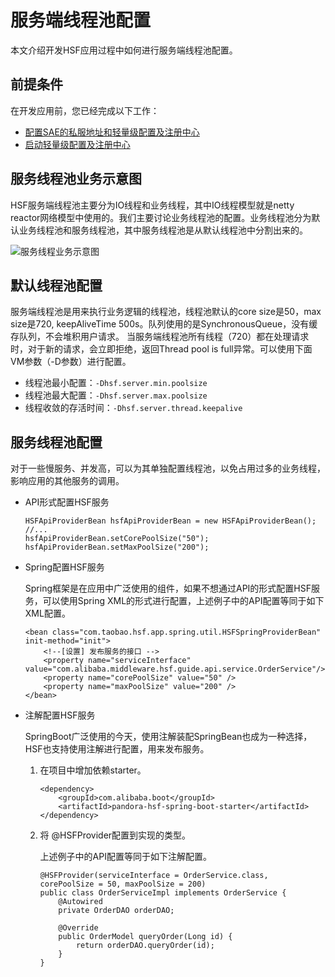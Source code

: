 # 服务端线程池配置

本文介绍开发HSF应用过程中如何进行服务端线程池配置。

## 前提条件

在开发应用前，您已经完成以下工作：

-   [配置SAE的私服地址和轻量级配置及注册中心]()
-   [启动轻量级配置及注册中心]()

## 服务线程池业务示意图

HSF服务端线程池主要分为IO线程和业务线程，其中IO线程模型就是netty reactor网络模型中使用的。我们主要讨论业务线程池的配置。业务线程池分为默认业务线程池和服务线程池，其中服务线程池是从默认线程池中分割出来的。

![服务线程业务示意图](https://static-aliyun-doc.oss-accelerate.aliyuncs.com/assets/img/zh-CN/2445559951/p65772.png)

## 默认线程池配置

服务端线程池是用来执行业务逻辑的线程池，线程池默认的core size是50，max size是720, keepAliveTime 500s。队列使用的是SynchronousQueue，没有缓存队列，不会堆积用户请求。 当服务端线程池所有线程（720）都在处理请求时，对于新的请求，会立即拒绝，返回Thread pool is full异常。可以使用下面VM参数（-D参数）进行配置。

-   线程池最小配置：`-Dhsf.server.min.poolsize`
-   线程池最大配置：`-Dhsf.server.max.poolsize`
-   线程收敛的存活时间：`-Dhsf.server.thread.keepalive`

## 服务线程池配置

对于一些慢服务、并发高，可以为其单独配置线程池，以免占用过多的业务线程，影响应用的其他服务的调用。

-   API形式配置HSF服务

    ```
    HSFApiProviderBean hsfApiProviderBean = new HSFApiProviderBean();
    //...
    hsfApiProviderBean.setCorePoolSize("50");
    hsfApiProviderBean.setMaxPoolSize("200");
    ```

-   Spring配置HSF服务

    Spring框架是在应用中广泛使用的组件，如果不想通过API的形式配置HSF服务，可以使用Spring XML的形式进行配置，上述例子中的API配置等同于如下XML配置。

    ```
    <bean class="com.taobao.hsf.app.spring.util.HSFSpringProviderBean" init-method="init">
        <!--[设置] 发布服务的接口 -->
        <property name="serviceInterface" value="com.alibaba.middleware.hsf.guide.api.service.OrderService"/>
        <property name="corePoolSize" value="50" />
        <property name="maxPoolSize" value="200" />
    </bean>
    ```

-   注解配置HSF服务

    SpringBoot广泛使用的今天，使用注解装配SpringBean也成为一种选择，HSF也支持使用注解进行配置，用来发布服务。

    1.  在项目中增加依赖starter。

        ```
        <dependency>
            <groupId>com.alibaba.boot</groupId>
            <artifactId>pandora-hsf-spring-boot-starter</artifactId>
        </dependency>
        ```

    2.  将 @HSFProvider配置到实现的类型。

        上述例子中的API配置等同于如下注解配置。

        ```
        @HSFProvider(serviceInterface = OrderService.class, corePoolSize = 50, maxPoolSize = 200)
        public class OrderServiceImpl implements OrderService {
            @Autowired
            private OrderDAO orderDAO;
        
            @Override
            public OrderModel queryOrder(Long id) {
                return orderDAO.queryOrder(id);
            }
        }
        ```


